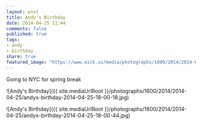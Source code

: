 ```yaml
---
layout: post
title: Andy's Birthday
date: 2014-04-25 11:44
comments: false
published: true
tags:
- andy
- birthday
share: true
featured_image: "https://www.eick.us/media/photographs/1600/2014/2014-04-25/andys-birthday-2014-04-25-18-00-18.jpg"
---
```

Going to NYC for spring break

![Andy's Birthday]({{ site.mediaUrlRoot }}/photographs/1600/2014/2014-04-25/andys-birthday-2014-04-25-18-00-18.jpg)

![Andy's Birthday]({{ site.mediaUrlRoot }}/photographs/1600/2014/2014-04-25/andys-birthday-2014-04-25-18-00-44.jpg)
